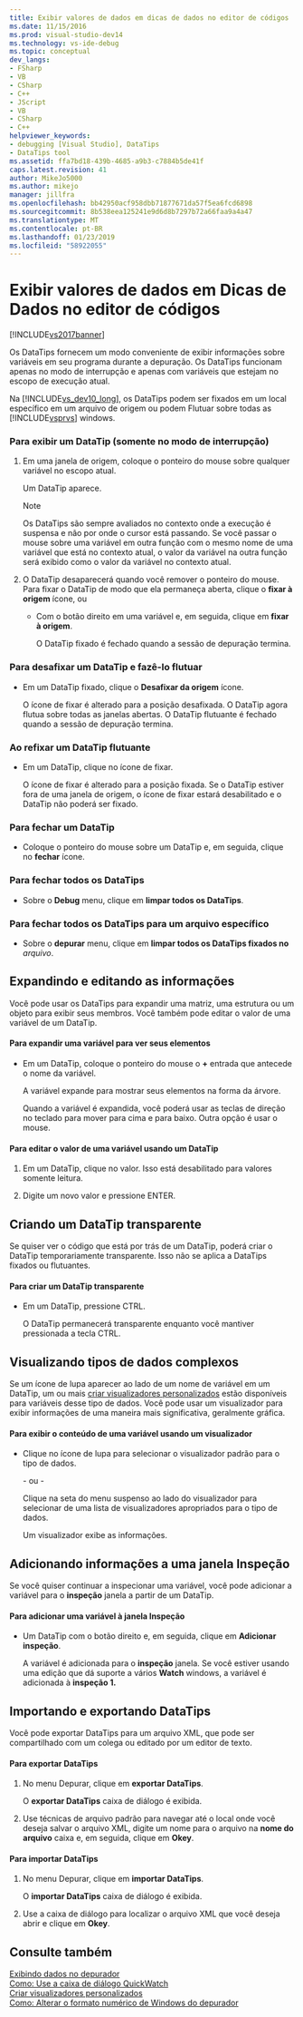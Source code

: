 ```yaml
---
title: Exibir valores de dados em dicas de dados no editor de códigos | Microsoft Docs
ms.date: 11/15/2016
ms.prod: visual-studio-dev14
ms.technology: vs-ide-debug
ms.topic: conceptual
dev_langs:
- FSharp
- VB
- CSharp
- C++
- JScript
- VB
- CSharp
- C++
helpviewer_keywords:
- debugging [Visual Studio], DataTips
- DataTips tool
ms.assetid: ffa7bd18-439b-4685-a9b3-c7884b5de41f
caps.latest.revision: 41
author: MikeJo5000
ms.author: mikejo
manager: jillfra
ms.openlocfilehash: bb42950acf958dbb71877671da57f5ea6fcd6898
ms.sourcegitcommit: 8b538eea125241e9d6d8b7297b72a66faa9a4a47
ms.translationtype: MT
ms.contentlocale: pt-BR
ms.lasthandoff: 01/23/2019
ms.locfileid: "58922055"
---
```

# <a name="view-data-values-in-data-tips--in-the-code-editor"></a>Exibir valores de dados em Dicas de Dados no editor de códigos
[!INCLUDE[vs2017banner](../includes/vs2017banner.md)]

Os DataTips fornecem um modo conveniente de exibir informações sobre variáveis em seu programa durante a depuração. Os DataTips funcionam apenas no modo de interrupção e apenas com variáveis que estejam no escopo de execução atual.  
  
 Na [!INCLUDE[vs_dev10_long](../includes/vs-dev10-long-md.md)], os DataTips podem ser fixados em um local específico em um arquivo de origem ou podem Flutuar sobre todas as [!INCLUDE[vsprvs](../includes/vsprvs-md.md)] windows.  
  
### <a name="to-display-a-datatip-in-break-mode-only"></a>Para exibir um DataTip (somente no modo de interrupção)  
  
1. Em uma janela de origem, coloque o ponteiro do mouse sobre qualquer variável no escopo atual.  
  
    Um DataTip aparece.  
  
   > [!NOTE]
   >  Os DataTips são sempre avaliados no contexto onde a execução é suspensa e não por onde o cursor está passando. Se você passar o mouse sobre uma variável em outra função com o mesmo nome de uma variável que está no contexto atual, o valor da variável na outra função será exibido como o valor da variável no contexto atual.  
  
2. O DataTip desaparecerá quando você remover o ponteiro do mouse. Para fixar o DataTip de modo que ela permaneça aberta, clique o **fixar à origem** ícone, ou  
  
   - Com o botão direito em uma variável e, em seguida, clique em **fixar à origem**.  
  
     O DataTip fixado é fechado quando a sessão de depuração termina.  
  
### <a name="to-unpin-a-datatip-and-make-it-float"></a>Para desafixar um DataTip e fazê-lo flutuar  
  
-   Em um DataTip fixado, clique o **Desafixar da origem** ícone.  
  
     O ícone de fixar é alterado para a posição desafixada. O DataTip agora flutua sobre todas as janelas abertas. O DataTip flutuante é fechado quando a sessão de depuração termina.  
  
### <a name="to-repin-a-floating-datatip"></a>Ao refixar um DataTip flutuante  
  
-   Em um DataTip, clique no ícone de fixar.  
  
     O ícone de fixar é alterado para a posição fixada. Se o DataTip estiver fora de uma janela de origem, o ícone de fixar estará desabilitado e o DataTip não poderá ser fixado.  
  
### <a name="to-close-a-datatip"></a>Para fechar um DataTip  
  
-   Coloque o ponteiro do mouse sobre um DataTip e, em seguida, clique no **fechar** ícone.  
  
### <a name="to-close-all-datatips"></a>Para fechar todos os DataTips  
  
-   Sobre o **Debug** menu, clique em **limpar todos os DataTips**.  
  
### <a name="to-close-all-datatips-for-a-specific-file"></a>Para fechar todos os DataTips para um arquivo específico  
  
-   Sobre o **depurar** menu, clique em **limpar todos os DataTips fixados no** *arquivo*.  
  
## <a name="expanding-and-editing-information"></a>Expandindo e editando as informações  
 Você pode usar os DataTips para expandir uma matriz, uma estrutura ou um objeto para exibir seus membros. Você também pode editar o valor de uma variável de um DataTip.  
  
#### <a name="to-expand-a-variable-to-see-its-elements"></a>Para expandir uma variável para ver seus elementos  
  
-   Em um DataTip, coloque o ponteiro do mouse o **+** entrada que antecede o nome da variável.  
  
     A variável expande para mostrar seus elementos na forma da árvore.  
  
     Quando a variável é expandida, você poderá usar as teclas de direção no teclado para mover para cima e para baixo. Outra opção é usar o mouse.  
  
#### <a name="to-edit-the-value-of-a-variable-using-a-datatip"></a>Para editar o valor de uma variável usando um DataTip  
  
1.  Em um DataTip, clique no valor. Isso está desabilitado para valores somente leitura.  
  
2.  Digite um novo valor e pressione ENTER.  
  
## <a name="making-a-datatip-transparent"></a>Criando um DataTip transparente  
 Se quiser ver o código que está por trás de um DataTip, poderá criar o DataTip temporariamente transparente. Isso não se aplica a DataTips fixados ou flutuantes.  
  
#### <a name="to-make-a-datatip-transparent"></a>Para criar um DataTip transparente  
  
-   Em um DataTip, pressione CTRL.  
  
     O DataTip permanecerá transparente enquanto você mantiver pressionada a tecla CTRL.  
  
## <a name="visualizing-complex-data-types"></a>Visualizando tipos de dados complexos  
 Se um ícone de lupa aparecer ao lado de um nome de variável em um DataTip, um ou mais [criar visualizadores personalizados](../debugger/create-custom-visualizers-of-data.md) estão disponíveis para variáveis desse tipo de dados. Você pode usar um visualizador para exibir informações de uma maneira mais significativa, geralmente gráfica.  
  
#### <a name="to-view-the-contents-of-a-variable-using-a-visualizer"></a>Para exibir o conteúdo de uma variável usando um visualizador  
  
-   Clique no ícone de lupa para selecionar o visualizador padrão para o tipo de dados.  
  
     - ou -  
  
     Clique na seta do menu suspenso ao lado do visualizador para selecionar de uma lista de visualizadores apropriados para o tipo de dados.  
  
     Um visualizador exibe as informações.  
  
## <a name="adding-information-to-a-watch-window"></a>Adicionando informações a uma janela Inspeção  
 Se você quiser continuar a inspecionar uma variável, você pode adicionar a variável para o **inspeção** janela a partir de um DataTip.  
  
#### <a name="to-add-a-variable-to-the-watch-window"></a>Para adicionar uma variável à janela Inspeção  
  
-   Um DataTip com o botão direito e, em seguida, clique em **Adicionar inspeção**.  
  
     A variável é adicionada para o **inspeção** janela. Se você estiver usando uma edição que dá suporte a vários **Watch** windows, a variável é adicionada à **inspeção 1.**  
  
## <a name="importing-and-exporting-datatips"></a>Importando e exportando DataTips  
 Você pode exportar DataTips para um arquivo XML, que pode ser compartilhado com um colega ou editado por um editor de texto.  
  
#### <a name="to-export-datatips"></a>Para exportar DataTips  
  
1.  No menu Depurar, clique em **exportar DataTips**.  
  
     O **exportar DataTips** caixa de diálogo é exibida.  
  
2.  Use técnicas de arquivo padrão para navegar até o local onde você deseja salvar o arquivo XML, digite um nome para o arquivo na **nome do arquivo** caixa e, em seguida, clique em **Okey**.  
  
#### <a name="to-import-datatips"></a>Para importar DataTips  
  
1.  No menu Depurar, clique em **importar DataTips**.  
  
     O **importar DataTips** caixa de diálogo é exibida.  
  
2.  Use a caixa de diálogo para localizar o arquivo XML que você deseja abrir e clique em **Okey**.  
  
## <a name="see-also"></a>Consulte também  
 [Exibindo dados no depurador](../debugger/viewing-data-in-the-debugger.md)   
 [Como: Use a caixa de diálogo QuickWatch](http://msdn.microsoft.com/library/ffaee1dd-e5ce-4ef2-9401-d28329398867)   
 [Criar visualizadores personalizados](../debugger/create-custom-visualizers-of-data.md)   
 [Como: Alterar o formato numérico de Windows do depurador](http://msdn.microsoft.com/library/cd593847-a625-411d-a430-b798346ef18f)
